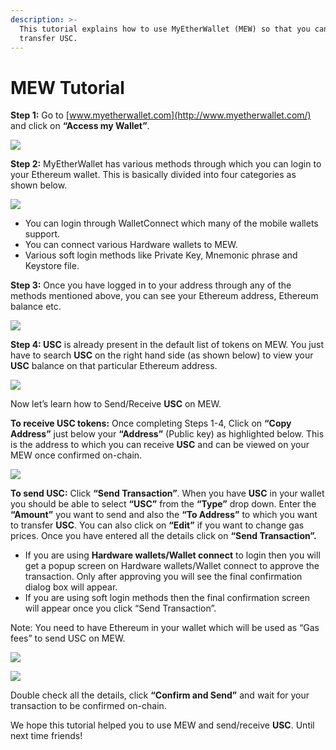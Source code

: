 ```yaml
---
description: >-
  This tutorial explains how to use MyEtherWallet (MEW) so that you can view and
  transfer USC.
---
```


# MEW Tutorial

**Step 1:** Go to [www.myetherwallet.com](http://www.myetherwallet.com/) and click on **“Access my Wallet”**.

![](../../.gitbook/assets/2%20%283%29.png)

**Step 2:** MyEtherWallet has various methods through which you can login to your Ethereum wallet. This is basically divided into four categories as shown below.

![](../../.gitbook/assets/1%20%282%29.png)

* You can login through WalletConnect which many of the mobile wallets support.
* You can connect various Hardware wallets to MEW.
* Various soft login methods like Private Key, Mnemonic phrase and Keystore file.

**Step 3:** Once you have logged in to your address through any of the methods mentioned above, you can see your Ethereum address, Ethereum balance etc.

![](../../.gitbook/assets/6%20%283%29.png)

**Step 4: USC** is already present in the default list of tokens on MEW. You just have to search **USC** on the right hand side \(as shown below\) to view your **USC** balance on that particular Ethereum address.

![](../../.gitbook/assets/7%20%282%29.png)

Now let’s learn how to Send/Receive **USC** on MEW.

**To receive USC tokens:** Once completing Steps 1-4, Click on **“Copy Address”** just below your **“Address”** \(Public key\) as highlighted below. This is the address to which you can receive **USC** and can be viewed on your MEW once confirmed on-chain.

![](../../.gitbook/assets/8.png)

**To send USC:** Click **“Send Transaction”**. When you have **USC** in your wallet you should be able to select **“USC”** from the **“Type”** drop down. Enter the **“Amount”** you want to send and also the **“To Address”** to which you want to transfer **USC**. You can also click on **“Edit”** if you want to change gas prices. Once you have entered all the details click on **“Send Transaction”.**

* If you are using **Hardware wallets/Wallet connect** to login then you will get a popup screen on Hardware wallets/Wallet connect to approve the transaction. Only after approving you will see the final confirmation dialog box will appear.
*  If you are using soft login methods then the final confirmation screen will appear once you click “Send Transaction”.

Note: You need to have Ethereum in your wallet which will be used as “Gas fees” to send USC on MEW.

![](../../.gitbook/assets/9%20%282%29.png)

![](../../.gitbook/assets/10%20%281%29.png)

Double check all the details, click **“Confirm and Send”** and wait for your transaction to be confirmed on-chain.

We hope this tutorial helped you to use MEW and send/receive **USC**. Until next time friends!


